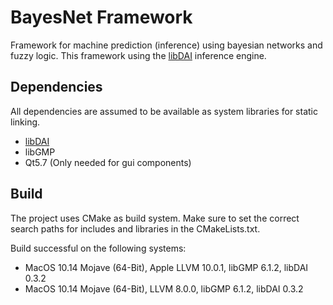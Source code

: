 # BayesNet Framework

Framework for machine prediction (inference) using bayesian networks and fuzzy logic.
This framework using the [libDAI](https://staff.fnwi.uva.nl/j.m.mooij/libDAI/) inference engine.

## Dependencies

All dependencies are assumed to be available as system libraries for static linking. 

- [libDAI](https://staff.fnwi.uva.nl/j.m.mooij/libDAI/)
- libGMP
- Qt5.7 (Only needed for gui components)

## Build

The project uses CMake as build system. Make sure to set the correct search paths for includes and libraries in the CMakeLists.txt.

Build successful on the following systems:
- MacOS 10.14 Mojave (64-Bit), Apple LLVM 10.0.1, libGMP 6.1.2, libDAI 0.3.2
- MacOS 10.14 Mojave (64-Bit), LLVM 8.0.0, libGMP 6.1.2, libDAI 0.3.2